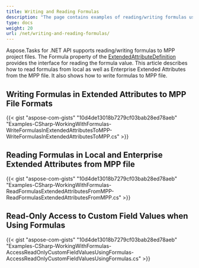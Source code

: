 ```yaml
---
title: Writing and Reading Formulas
description: "The page contains examples of reading/writing formulas used by Aspose.Tasks for .NET library for calculations."
type: docs
weight: 20
url: /net/writing-and-reading-formulas/
---
```


Aspose.Tasks for .NET API supports reading/writing formulas to MPP project files. The Formula property of the [ExtendedAttributeDefinition](https://apireference.aspose.com/tasks/net/aspose.tasks/extendedattributedefinition) provides the interface for reading the formula value. This article describes how to read formulas from local as well as Enterprise Extended Attributes from the MPP file. It also shows how to write formulas to MPP file.

## **Writing Formulas in Extended Attributes to MPP File Formats**

{{< gist "aspose-com-gists" "10d4de13018b7279cf03bab28ed78aeb" "Examples-CSharp-WorkingWithFormulas-WriteFormulasInExtendedAttributesToMPP-WriteFormulasInExtendedAttributesToMPP.cs" >}}

## **Reading Formulas in Local and Enterprise Extended Attributes from MPP file**

{{< gist "aspose-com-gists" "10d4de13018b7279cf03bab28ed78aeb" "Examples-CSharp-WorkingWithFormulas-ReadFormulasExtendedAttributesFromMPP-ReadFormulasExtendedAttributesFromMPP.cs" >}}

## **Read-Only Access to Custom Field Values when Using Formulas**

{{< gist "aspose-com-gists" "10d4de13018b7279cf03bab28ed78aeb" "Examples-CSharp-WorkingWithFormulas-AccessReadOnlyCustomFieldValuesUsingFormulas-AccessReadOnlyCustomFieldValuesUsingFormulas.cs" >}}
